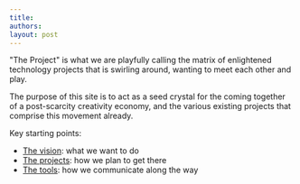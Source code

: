 ```yaml
---
title: 
authors: 
layout: post
---
```


"The Project" is what we are playfully calling
the matrix of enlightened technology projects that is swirling around, 
wanting to meet each other and play.

The purpose of this site is to act as a seed crystal for the coming together of a post-scarcity creativity economy,
and the various existing projects that comprise this movement already.            

Key starting points:

  * [The vision][]: what we want to do
  * [The projects][]: how we plan to get there
  * [The tools][]: how we communicate along the way


  
[The vision]: /How_to_Bootstrap_Creative_Economy_3_0
[The projects]: /Infrastructure_Projects
[The tools]: /Communication_Tools
